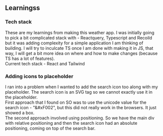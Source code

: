 ## Learningss

### Tech stack

These are my learnings from making this weather app. I was initially going to pick a bit complicated stack with - Reactquery, Typescript and Recoild but it was adding complexity for a simple application I am thinking of building. I will try to inculcate TS once I am done with making it in JS, that way, I will get a bit more idea on where and how to make changes (because TS has a lot of features). <br>
Current tech stack - React and Tailwind

### Adding icons to placeholder

I ran into a problem when I wanted to add the search icon too along with my placeholder. The search icon is an SVG tag so we cannot exactly use it in the placeholder. <br>
First approach that I found on SO was to use the unicode value for the search icon - "&#xF002", but this did not really work in the browsers. It just showed a box. <br>
The second approach involved using positioning. So we have the main div with relative positioning and then the search icon had an absolute positioning, coming on top of the search bar.
